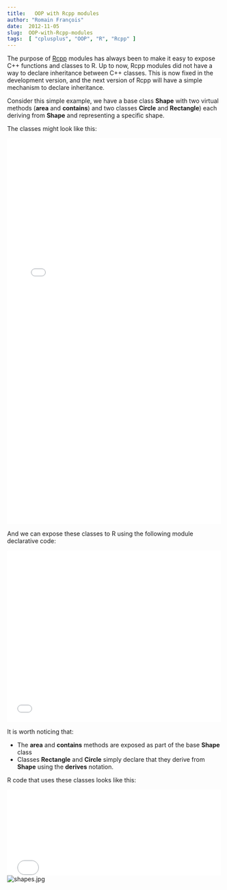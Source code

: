 ```yaml
---
title:   OOP with Rcpp modules
author: "Romain François"
date:  2012-11-05
slug:  OOP-with-Rcpp-modules
tags:  [ "cplusplus", "OOP", "R", "Rcpp" ]
---
```

<div class="post-content">

<p>The purpose of <a href="http://dirk.eddelbuettel.com/code/rcpp.html">Rcpp</a> modules has always been to make it easy to expose C++ functions and classes to R. Up to now, Rcpp modules did not have a way to declare inheritance between C++ classes. This is now fixed in the development version, and the next version of Rcpp will have a simple mechanism to declare inheritance. </p>

<p>Consider this simple example, we have a base class <strong>Shape</strong> with two virtual methods (<strong>area</strong> and <strong>contains</strong>) and two classes <strong>Circle</strong> and <strong>Rectangle</strong>) each deriving from <strong>Shape</strong> and representing a specific shape. </p>

<p>The classes might look like this: </p>

<iframe src="/public/posts/shapes/classes.html" width="500" height="900" frameborder="0"></iframe>

<p>And we can expose these classes to R using the following module declarative code: </p>

<iframe src="/public/posts/shapes/module.html" width="500" height="400" frameborder="0"></iframe>

<p>It is worth noticing that: </p>

<ul>
<li>The <strong>area</strong> and <strong>contains</strong> methods are exposed as part of the base <strong>Shape</strong> class</li>
<li>Classes <strong>Rectangle</strong> and <strong>Circle</strong> simply declare that they derive from <strong>Shape</strong> using the <strong>derives</strong> notation. </li>
</ul>
<p>R code that uses these classes looks like this: </p>

<iframe src="/public/posts/shapes/play.html" width="500" height="200" frameborder="0"></iframe>

<img src="/public/posts/shapes/shapes_m.jpg" alt="shapes.jpg" style="margin: 0 auto; display: block;" title="shapes.jpg, nov. 2012">
</div>
